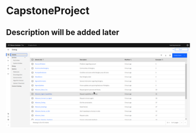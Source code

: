 # CapstoneProject

## Description will be added later
![Dialog Intents](https://github.com/fHACKrenn/CapstoneProject/blob/master/src/images/dialogIntents.png?raw=true)